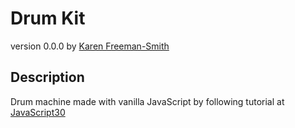 # Drum Kit
version 0.0.0
by [Karen Freeman-Smith](https://karenfreemansmith.github.io)

## Description
Drum machine made with vanilla JavaScript by following tutorial at [JavaScript30](https://github.com/wesbos/JavaScript30)
